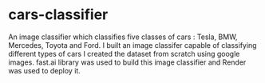 # cars-classifier
An image classifier which classifies five classes of cars : Tesla, BMW, Mercedes, Toyota and Ford.
I built an image classifer capable of classifying different types of cars
I created the dataset from scratch using google images.
fast.ai library was used to build this image classifier and Render was used to deploy it.

